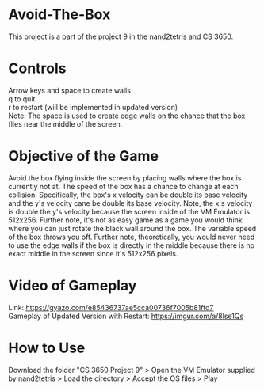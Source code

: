 # Avoid-The-Box
This project is a part of the project 9 in the nand2tetris and CS 3650.

# Controls
Arrow keys and space to create walls\
q to quit\
r to restart (will be implemented in updated version)\
Note: The space is used to create edge walls on the chance that the box flies near the middle of the screen.

# Objective of the Game
Avoid the box flying inside the screen by placing walls where the box is currently not at. The speed of the box has a chance to change at each collision. Specifically, the box's x velocity can be double its base velocity and the y's velocity cane be double its base velocity. Note, the x's velocity is double the y's velocity because the screen inside of the VM Emulator is 512x256. Further note, it's not as easy game as a game you would think where you can just rotate the black wall around the box. The variable speed of the box throws you off. Further note, theoretically, you would never need to use the edge walls if the box is directly in the middle because there is no exact middle in the screen since it's 512x256 pixels.

# Video of Gameplay
Link: https://gyazo.com/e85436737ae5cca00736f7005b81ffd7 \
Gameplay of Updated Version with Restart: https://imgur.com/a/8lse1Qs


# How to Use
Download the folder "CS 3650 Project 9" > Open the VM Emulator supplied by nand2tetris > Load the directory > Accept the OS files > Play
